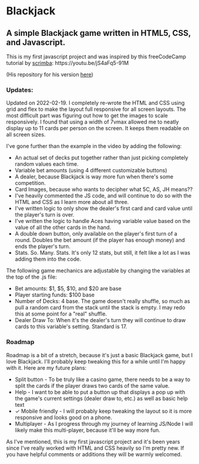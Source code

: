 # Blackjack

<h2>A simple Blackjack game written in HTML5, CSS, and Javascript.</h2>

<p>This is my first javascript project and was inspired by this freeCodeCamp tutorial by <a href="https://github.com/scrimba">scrimba</a>: https://youtu.be/jS4aFq5-91M</p>

<p>(His repository for his version <a href="https://github.com/scrimba/learn-javascript/tree/main/3.%20Build%20a%20Blackjack%20game/54.%20Congrats%20%26%20recap">here</a>)</p>

<h3>Updates:</h3>

<p>Updated on 2022-02-19. I completely re-wrote the HTML and CSS using grid and flex to make the layout full responsive for all screen layouts. The most difficult part was figuring out how to get the images to scale responsively. I found that using a width of 7vmax allowed me to neatly display up to 11 cards per person on the screen. It keeps them readable on all screen sizes.

<p>I've gone further than the example in the video by adding the following:</p>

<ul>
  <li>An actual set of decks put together rather than just picking completely random values each time.</li>
  <li>Variable bet amounts (using 4 different customizable buttons)</li>
  <li>A dealer, because Blackjack is way more fun when there's some competition.</li>
  <li>Card Images, because who wants to decipher what 5C, AS, JH means??</li>
  <li>I've heavily commented the JS code, and will continue to do so with the HTML and CSS as I learn more about all three.</li>
  <li>I've written logic to only show the dealer's first card and card value until the player's turn is over.</li>
  <li>I've written the logic to handle Aces having variable value based on the value of all the other cards in the hand.</li>
  <li>A double down button, only available on the player's first turn of a round. Doubles the bet amount (if the player has enough money) and ends the player's turn.</li>
  <li>Stats. So. Many. Stats. It's only 12 stats, but still, it felt like a lot as I was adding them into the code.</li>
</ul>

<p>The following game mechanics are adjustable by changing the variables at the top of the .js file:</p>
<ul>  
  <li>Bet amounts: $1, $5, $10, and $20 are base</li>
  <li>Player starting funds: $100 base</li>
  <li>Number of Decks: 4 base. The game doesn't really shuffle, so much as pull a random card from the stack until the stack is empty. I may redo this at some point for a "real" shuffle.</li>
  <li>Dealer Draw To: When it's the dealer's turn they will continue to draw cards to this variable's setting. Standard is 17.</li>
</ul>

<h3>Roadmap</h3>
<p>Roadmap is a bit of a stretch, because it's just a basic Blackjack game, but I love Blackjack. I'll probably keep tweaking this for a while until I'm happy with it. Here are my future plans:</p>

<ul>
  <li>Split button - To be truly like a casino game, there needs to be a way to split the cards if the player draws two cards of the same value.</li>
  <li>Help - I want to be able to put a button up that displays a pop up with the game's current settings (dealer draw to, etc.) as well as basic help text</li>
  <li>&check; Mobile friendly - I will probably keep tweaking the layout so it is more responsive and looks good on a phone.</li>
  <li>Multiplayer - As I progress through my journey of learning JS/Node I will likely make this multi-player, because it'll be way more fun.</li>
</ul>

<p>As I've mentioned, this is my first javascript project and it's been years since I've really worked with HTML and CSS heavily so I'm pretty new. If you have helpful comments or additions they will be warmly welcomed.</p>
